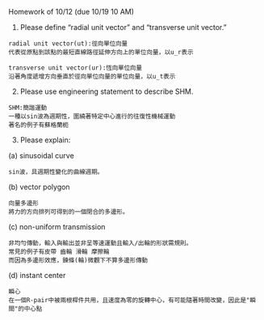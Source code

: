 Homework of 10/12 (due 10/19 10 AM)

1. Please define “radial unit vector” and “transverse unit vector.”
```
radial unit vector(ut):徑向單位向量
代表從原點到該點的最短直線路徑延伸方向上的單位向量，以u_r表示

transverse unit vector(ur):恆向單位向量
沿著角度遞增方向垂直於徑向單位向量的單位向量，以u_t表示 
```
2. Please use engineering statement to describe SHM. 
```
SHM:簡諧運動
一種以sin波為週期性，圍繞著特定中心進行的往復性機械運動
著名的例子有蘇格蘭枙
```

3. Please explain: 

(a) sinusoidal curve
```
sin波，具週期性變化的曲線週期。
```
(b) vector polygon
```
向量多邊形
將力的方向排列可得到的一個閉合的多邊形。
```
(c) non-uniform transmission
```
非均勻傳動，輸入與輸出並非呈等速運動且輸入/出輪的形狀需規則。
常見的例子有皮帶 齒輪 滑輪 摩擦輪
而因為多邊形效應，鍊條(輪)微觀下不算多邊形傳動
```
(d) instant center
```
瞬心
在一個R-pair中被兩根桿件共用，且速度為零的旋轉中心，有可能隨著時間改變，因此是"瞬間"的中心點
```

